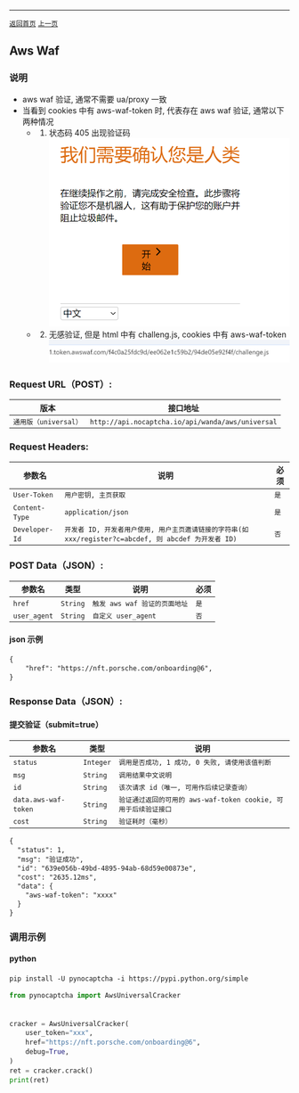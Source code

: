 ------

[`返回首页`](../README.md)    [`上一页`](akamai.md)

## Aws Waf

### 说明
* aws waf 验证, 通常不需要 ua/proxy 一致
* 当看到 cookies 中有 aws-waf-token 时, 代表存在 aws waf 验证, 通常以下两种情况
    * 1. 状态码 405 出现验证码
    ![验证码样例](/images/aws/img.png)
    * 2. 无感验证, 但是 html 中有 challeng.js, cookies 中有 aws-waf-token
    ![无感验证样例](/images/aws/img2.png)


### Request URL（POST）:

| 版本               | 接口地址                                                    |
|------------------|---------------------------------------------------------|
| `通用版（universal）` | `http://api.nocaptcha.io/api/wanda/aws/universal` |

### Request Headers:

| 参数名            | 说明                 | 必须  |
|----------------|--------------------|-----|
| `User-Token`   | `用户密钥, 主页获取`       | `是` |
| `Content-Type` | `application/json` | `是` |
| `Developer-Id` | `开发者 ID, 开发者用户使用, 用户主页邀请链接的字符串(如 xxx/register?c=abcdef, 则 abcdef 为开发者 ID)`           | `否` |

### POST Data（JSON）:

| 参数名          | 类型        | 说明                                                                                                                                                             | 必须  |
|--------------|-----------|-----------------------------|-----|
| `href`       | `String`  | `触发 aws waf 验证的页面地址`    | `是` |
| `user_agent` | `String`  | `自定义 user_agent`       | `否` |

#### json 示例

```
{
    "href": "https://nft.porsche.com/onboarding@6",
}
```


### Response Data（JSON）:

#### 提交验证（submit=true）

| 参数名            | 类型        | 说明                            |
|----------------|-----------|-------------------------------|
| `status`       | `Integer` | `调用是否成功, 1 成功, 0 失败, 请使用该值判断` |
| `msg`          | `String`  | `调用结果中文说明`                    |
| `id`           | `String`  | `该次请求 id（唯一, 可用作后续记录查询）`      |
| `data.aws-waf-token`   | `String`  | `验证通过返回的可用的 aws-waf-token cookie, 可用于后续验证接口`    |
| `cost`         | `String`  | `验证耗时（毫秒）`                    |

```
{
  "status": 1,
  "msg": "验证成功",
  "id": "639e056b-49bd-4895-94ab-68d59e00873e",
  "cost": "2635.12ms",
  "data": {
    "aws-waf-token": "xxxx"
  }
}
```

### 调用示例

#### python

```shell
pip install -U pynocaptcha -i https://pypi.python.org/simple
```

```python
from pynocaptcha import AwsUniversalCracker


cracker = AwsUniversalCracker(
    user_token="xxx",
    href="https://nft.porsche.com/onboarding@6",
    debug=True,
)
ret = cracker.crack()
print(ret)
```
